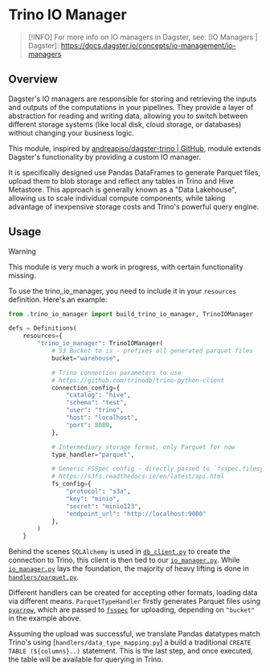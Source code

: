 # Trino IO Manager

> [!INFO]
> For more info on IO managers in Dagster, see: [IO Managers | Dagster]: https://docs.dagster.io/concepts/io-management/io-managers


## Overview
Dagster's IO managers are responsible for storing and retrieving the inputs and outputs of the computations in your pipelines. They provide a layer of abstraction for reading and writing data, allowing you to switch between different storage systems (like local disk, cloud storage, or databases) without changing your business logic.

This module, inspired by [andreapiso/dagster-trino | GitHub], module extends Dagster's functionality by providing a custom IO manager. 

It is specifically designed use Pandas DataFrames to generate Parquet files, upload them to blob storage and reflect any tables in Trino and Hive Metastore. This approach is generally known as a "Data Lakehouse", allowing us to scale individual compute components, while taking advantage of inexpensive storage costs and Trino's powerful query engine.

## Usage

> [!WARNING]
> This module is very much a work in progress, with certain functionality missing.

To use the trino_io_manager, you need to include it in your `resources` definition. Here's an example:

```python
from .trino_io_manager import build_trino_io_manager, TrinoIOManager

defs = Definitions(
    resources={
        "trino_io_manager": TrinoIOManager(
            # S3 Bucket to is - prefixes all generated parquet files
            bucket="warehouse",

            # Trino connection parameters to use
            # https://github.com/trinodb/trino-python-client
            connection_config={
                "catalog": "hive",
                "schema": "test",
                "user": "trino",
                "host": "localhost",
                "port": 8080,
            },

            # Intermediary storage format, only Parquet for now
            type_handler="parquet",

            # Generic FSSpec config - directly passed to `fsspec.filesystem()`
            # https://s3fs.readthedocs.io/en/latest/api.html
            fs_config={
                "protocol": "s3a",
                "key": "minio",
                "secret": "minio123",
                "endpoint_url": "http://localhost:9000"
            },
        )
    }
```

Behind the scenes `SQLAlchemy` is used in [`db_client.py`] to create the connection to Trino, this client is then tied to our [`io_manager.py`]. While [`io_manager.py`] lays the foundation, the majority of heavy lifting is done in [`handlers/parquet.py`].

Different handlers can be created for accepting other formats, loading data via different means. `ParquetTypeHandler` firstly generates Parquet files using [`pyarrow`], which are passed to [`fsspec`] for uploading, depending on `"bucket"` in the example above.

Assuming the upload was successful, we translate Pandas datatypes match Trino's using [`handlers/data_type_mapping.py`] a build a traditional `CREATE TABLE (${columns}..)` statement. This is the last step, and once executed, the table will be available for querying in Trino.

[andreapiso/dagster-trino | GitHub]: https://github.com/andreapiso/dagster-trino
[`pyarrow`]: https://arrow.apache.org/docs/python/index.html
[`fsspec`]: https://filesystem-spec.readthedocs.io/en/latest/

[`db_client.py`]: ./db_client.py
[`io_manager.py`]: ./io_manager.py
[`handlers/parquet.py`]: handlers/parquet.py
[`handlers/parqdata_type_mappinguet.py`]: handlers/data_type_mapping.py